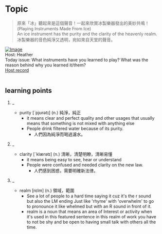 # Topic

> 原來「冰」聽起來是這個聲音！一起來欣賞冰製樂器發出的美妙共鳴！(Playing Instruments Made From Ice) <br>
> An ice instrument has the purity and the clarity of the heavenly realm. <br>
> 冰製樂器的音色純淨又透明，宛如來自天堂的聲音。 <br>

[![Image](https://cdn.voicetube.com/assets/thumbnails/5SYorweedGw.jpg)](https://www.youtube.com/embed/5SYorweedGw?rel=0&showinfo=0&cc_load_policy=0&controls=1&autoplay=1&iv_load_policy=3&playsinline=1&wmode=transparent&start=18&end=24&enablejsapi=1&origin=https://tw.voicetube.com&widgetid=1)<br>
Host: Heather
<br>Today issue: What instruments have you learned to play? What was the reason behind why you learned it/them?
<br>
[Host record](https://cdn.voicetube.com/tmp/everyday_records/heather_vt_39303/3142.mp3)
<br><br>
## learning points
1. _
	* purity [ˋpjʊrətɪ] (n.) 純淨，純正
		- it means clear and perfect quality and other usages that usually means that something is not mixed with anything else
		- People drink filtered water because of its purity.
			+ 人們因為純淨而喝過濾水。

2. _
	* clarity [ˋklærətɪ] (n.) 清晰，清楚明瞭，清晰易懂
		- it means being easy to see, hear or understand
		- People were confused and needed clarity on the new law.
			+ 人們感到困惑，需要明確新法律。

3. _
	* realm [rɛlm] (n.) 領域，範圍
		- See a lot of people to a hard time saying it cuz it's the r sound but also the LM ending Just like 'rhyme' with 'overwhelm' to go to pronounce it like whelmed but with an R sound in front of it.
		- realm is a noun that means an area of Interest or activity when it's used in this featured sentence in this realm of work you have to not be shy and be open to having small talk with others all the time.
